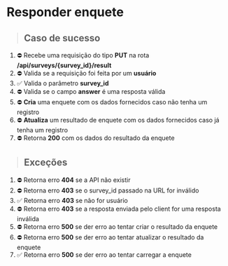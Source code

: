 # Responder enquete

> ## Caso de sucesso

1. ⛔️   Recebe uma requisição do tipo **PUT** na rota **/api/surveys/{survey_id}/result**
2. ⛔️   Valida se a requisição foi feita por um **usuário**
3. ✅   Valida o parâmetro **survey_id**
4. ⛔️   Valida se o campo **answer** é uma resposta válida
5. ⛔️   **Cria** uma enquete com os dados fornecidos caso não tenha um registro
6. ⛔️   **Atualiza** um resultado de enquete com os dados fornecidos caso já tenha um registro
7. ⛔️   Retorna **200** com os dados do resultado da enquete

> ## Exceções

1. ⛔️   Retorna erro **404** se a API não existir
2. ⛔️   Retorna erro **403** se o survey_id passado na URL for inválido
3. ✅   Retorna erro **403** se não for usuário
4. ⛔️   Retorna erro **403** se a resposta enviada pelo client for uma resposta inválida
5. ⛔️   Retorna erro **500** se der erro ao tentar criar o resultado da enquete
6. ⛔️   Retorna erro **500** se der erro ao tentar atualizar o resultado da enquete
7. ✅   Retorna erro **500** se der erro ao tentar carregar a enquete

